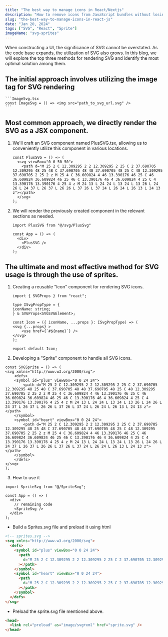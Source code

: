 ```yaml
---
title: "The best way to manage icons in React/Nextjs"
description: "How to remove icons from JavaScript bundles without losing the flexibility of inline SVG"
slug: "the-best-way-to-manage-icons-in-react-js"
date: "Jan 20, 2024"
tags: ["SVG", "React", "Sprite"]
imageName: "svg-sprites"
---
```


When constructing a UI, the significance of SVG cannot be overstated. As the code base expands, the utilization of SVG also grows. In this blog, we will explore the top three methods for rendering SVG and identify the most optimal solution among them.

## The initial approach involves utilizing the image tag for SVG rendering

    ```ImageSvg.tsx
    const ImageSvg = () => <img src="path_to_svg_url.svg" />
    ```

  <Info description="This method is recommended exclusively for handling large-sized SVG files." title="Pros" iconName="checkbox-circle" color="!text-green-500"/>
  <Info description="There is a delay before it appears on the screen, and styling the SVG is not possible in this scenario." title="Corns" iconName="cross-circle" color="!text-red-500"/>

## Most common approach, we directly render the SVG as a JSX component.

1. We'll craft an SVG component named PlusSVG.tsx, allowing us to conveniently utilize this component in various locations.

   ```PlusSVG.tsx
   const PlusSVG = () => (
     <svg viewBox="0 0 50 50">
       <path d="M 25 2 C 12.309295 2 2 12.309295 2 25 C 2 37.690705 12.309295 48 25 48 C 37.690705 48 48 37.690705 48 25 C 48 12.309295 37.690705 2 25 2 z M 25 4 C 36.609824 4 46 13.390176 46 25 C 46 36.609824 36.609824 46 25 46 C 13.390176 46 4 36.609824 4 25 C 4 13.390176 13.390176 4 25 4 z M 24 13 L 24 24 L 13 24 L 13 26 L 24 26 L 24 37 L 26 37 L 26 26 L 37 26 L 37 24 L 26 24 L 26 13 L 24 13 z"></path>
     </svg>
   );
   ```

2. We will render the previously created component in the relevant sections as needed.

   ```App.tsx
   import PlusSVG from "@/svg/PlusSvg"

   const App = () => (
     <div>
       <PlusSVG />
     </div>
   );
   ```

  <Info description="Easy to implement, customizable styling, and no flickering issues." title="Pros" iconName="checkbox-circle" color="!text-green-500"/>
  <Info description="If you use the same SVG in multiple places, it adds unnecessary weight to the DOM, leading to an increase in bundle size, especially when dealing with numerous SVGs in your project." title="Corns" iconName="cross-circle" color="!text-red-500"/>

## The ultimate and most effective method for SVG usage is through the use of sprites.

1.  Creating a reusable "Icon" component for rendering SVG icons.

    ```Icon.tsx
    import { SVGProps } from "react";

    type ISvgPropType = {
    iconName: string;
    } & SVGProps<SVGSVGElement>;

    const Icon = ({ iconName, ...props }: ISvgPropType) => (
    <svg {...props} >
        <use href={`#${name}`} />
    </svg>
    );

    export default Icon;
    ```

2.  Developing a "Sprite" component to handle all SVG icons.

```SVGSprite.tsx
const SVGSprite = () => (
<svg xmlns="http://www.w3.org/2000/svg">
    <defs>
    <symbol id="plus" viewBox="0 0 24 24">
        <path d="M 25 2 C 12.309295 2 2 12.309295 2 25 C 2 37.690705 12.309295 48 25 48 C 37.690705 48 48 37.690705 48 25 C 48 12.309295 37.690705 2 25 2 z M 25 4 C 36.609824 4 46 13.390176 46 25 C 46 36.609824 36.609824 46 25 46 C 13.390176 46 4 36.609824 4 25 C 4 13.390176 13.390176 4 25 4 z M 24 13 L 24 24 L 13 24 L 13 26 L 24 26 L 24 37 L 26 37 L 26 26 L 37 26 L 37 24 L 26 24 L 26 13 L 24 13 z"></path>
    </symbol>
    <symbol id="heart" viewBox="0 0 24 24">
        <path d="M 25 2 C 12.309295 2 2 12.309295 2 25 C 2 37.690705 12.309295 48 25 48 C 37.690705 48 48 37.690705 48 25 C 48 12.309295 37.690705 2 25 2 z M 25 4 C 36.609824 4 46 13.390176 46 25 C 46 36.609824 36.609824 46 25 46 C 13.390176 46 4 36.609824 4 25 C 4 13.390176 13.390176 4 25 4 z M 24 13 L 24 24 L 13 24 L 13 26 L 24 26 L 24 37 L 26 37 L 26 26 L 37 26 L 37 24 L 26 24 L 26 13 L 24 13 z"></path>
    </symbol>
    </defs>
</svg>
);
```

3. How to use it

```App.tsx
import SpriteSvg from "@/SpriteSvg";

const App = () => (
  <div>
    // remaining code
    <SpriteSvg />
  </div>
);
```

- Build a Sprites.svg file and preload it using html

```html
<!-- sprites.svg -->
<svg xmlns="http://www.w3.org/2000/svg">
  <defs>
    <symbol id="plus" viewBox="0 0 24 24">
      <path
        d="M 25 2 C 12.309295 2 2 12.309295 2 25 C 2 37.690705 12.309295 48 25 48 C 37.690705 48 48 37.690705 48 25 C 48 12.309295 37.690705 2 25 2 z M 25 4 C 36.609824 4 46 13.390176 46 25 C 46 36.609824 36.609824 46 25 46 C 13.390176 46 4 36.609824 4 25 C 4 13.390176 13.390176 4 25 4 z M 24 13 L 24 24 L 13 24 L 13 26 L 24 26 L 24 37 L 26 37 L 26 26 L 37 26 L 37 24 L 26 24 L 26 13 L 24 13 z"
      ></path>
    </symbol>
    <symbol id="heart" viewBox="0 0 24 24">
      <path
        d="M 25 2 C 12.309295 2 2 12.309295 2 25 C 2 37.690705 12.309295 48 25 48 C 37.690705 48 48 37.690705 48 25 C 48 12.309295 37.690705 2 25 2 z M 25 4 C 36.609824 4 46 13.390176 46 25 C 46 36.609824 36.609824 46 25 46 C 13.390176 46 4 36.609824 4 25 C 4 13.390176 13.390176 4 25 4 z M 24 13 L 24 24 L 13 24 L 13 26 L 24 26 L 24 37 L 26 37 L 26 26 L 37 26 L 37 24 L 26 24 L 26 13 L 24 13 z"
      ></path>
    </symbol>
  </defs>
</svg>
```

- Preload the sprite.svg file mentioned above.

```html
<head>
  <link rel="preload" as="image/svg+xml" href="sprite.svg" />
</head>
```
